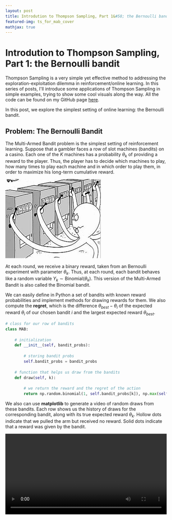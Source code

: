 ```yaml
---
layout: post
title: Introdution to Thompson Sampling, Part 1&#58; the Bernoulli bandit
featured-img: ts_for_mab_cover
mathjax: true
---
```


# Introdution to Thompson Sampling, Part 1&#58; the Bernoulli bandit

Thompson Sampling is a very simple yet effective method to addressing the exploration-exploitation dilemma in reinforcement/online learning. In this series of posts, I'll introduce some applications of Thompson Sampling in simple examples, trying to show some cool visuals along the way. All the code can be found on my GitHub page [here](https://github.com/gdmarmerola/interactive-intro-rl).

In this post, we explore the simplest setting of online learning: the Bernoulli bandit.

## Problem: The Bernoulli Bandit

The  Multi-Armed Bandit problem is the simplest setting of reinforcement learning. Suppose that a gambler faces a row of slot machines (bandits) on a casino. Each one of the $K$ machines has a probability $\theta_k$ of providing a reward to the player. Thus, the player has to decide which machines to play, how many times to play each machine and in which order to play them, in order to maximize his long-term cumulative reward. 

<img src = "assets/img/ts_for_mab/multiarmedbandit.jpg">

At each round, we receive a binary reward, taken from an Bernoulli experiment with parameter $\theta_k$. Thus, at each round, each bandit behaves like a random variable $Y_k \sim \textrm{Binomial}(\theta_k)$. This version of the Multi-Armed Bandit is also called the Binomial bandit.

We can easily define in Python a set of bandits with known reward probabilities and implement methods for drawing rewards for them. We also compute the **regret**, which is the difference $\theta_{best} - \theta_i$ of the expected reward $\theta_i$ of our chosen bandit $i$ and the largest expected reward $\theta_{best}$.

```python
# class for our row of bandits
class MAB:
    
    # initialization
    def __init__(self, bandit_probs):
        
        # storing bandit probs
        self.bandit_probs = bandit_probs
        
    # function that helps us draw from the bandits
    def draw(self, k):

        # we return the reward and the regret of the action
        return np.random.binomial(1, self.bandit_probs[k]), np.max(self.bandit_probs) - self.bandit_probs[k]
```

We also can use **matplotlib** to generate a video of random draws from these bandits. Each row shows us the history of draws for the corresponding bandit, along with its true expected reward $\theta_k$. Hollow dots indicate that we pulled the arm but received no reward. Solid dots indicate that a reward was given by the bandit. 

<div class="myvideo">
   <video  style="display:block; width:100%; height:auto;" autoplay controls loop="loop">
       <source src="{{ site.baseurl }}/assets/img/ts_for_mab/mab_1.mp4" type="video/mp4" />  />
   </video>
</div>
